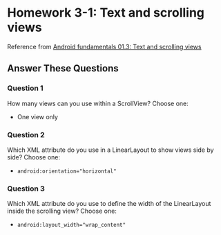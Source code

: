 # Homework 3-1: Text and scrolling views

Reference from [Android fundamentals 01.3: Text and scrolling views](https://developer.android.com/codelabs/android-training-text-and-scrolling-views?index=..%3F..%2Fandroid-training#10)

## Answer These Questions

### Question 1

How many views can you use within a ScrollView? Choose one:

- One view only

### Question 2

Which XML attribute do you use in a LinearLayout to show views side by side? Choose one:

- `android:orientation="horizontal"`

### Question 3

Which XML attribute do you use to define the width of the LinearLayout inside the scrolling view? Choose one:

- `android:layout_width="wrap_content"`

